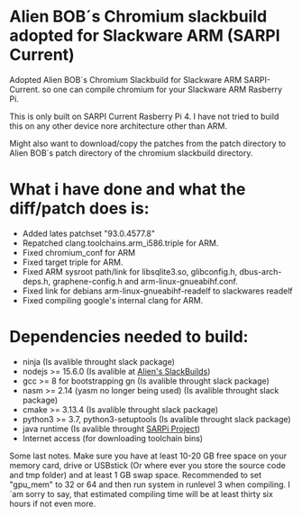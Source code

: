 # Alien BOB´s Chromium slackbuild adopted for Slackware ARM (SARPI Current)
Adopted Alien BOB´s Chromium Slackbuild for Slackware ARM SARPI-Current.
so one can compile chromium for your Slackware ARM Rasberry Pi.

This is only built on SARPI Current Rasberry Pi 4.
I have not tried to build this on any other device nore architecture other than ARM.

Might also want to download/copy the patches from the patch directory to Alien BOB´s patch directory of the chromium slackbuild directory.

# What i have done and what the diff/patch does is:
* Added lates patchset "93.0.4577.8"
* Repatched clang.toolchains.arm_i586.triple for ARM.
* Fixed chromium_conf for ARM
* Fixed target triple for ARM.
* Fixed ARM sysroot path/link for libsqlite3.so, glibconfig.h,
dbus-arch-deps.h, graphene-config.h and arm-linux-gnueabihf.conf.
* Fixed link for debians arm-linux-gnueabihf-readelf to slackwares readelf
* Fixed compiling google's internal clang for ARM.

# Dependencies needed to build:
* ninja (Is avalible throught slack package)
* nodejs >= 15.6.0 (Is avalible at [Alien's SlackBuilds](http://www.slackware.com/~alien/slackbuilds/nodejs/build/))
* gcc >= 8 for bootstrapping gn (Is avalible throught slack package)
* nasm >= 2.14 (yasm no longer being used) (Is avalible throught slack package)
* cmake >= 3.13.4 (Is avalible throught slack package)
* python3 >= 3.7, python3-setuptools (Is avalible throught slack package)
* java runtime (Is avalible throught [SARPi Project](https://sarpi.penthux.net/index.php?p=rpiarmcurrentpkgs))
* Internet access (for downloading toolchain bins)

Some last notes.
Make sure you have at least 10-20 GB free space on your memory card, drive or USBstick (Or where ever you store the source code and tmp folder) and at least 1 GB swap space.
Recommended to set "gpu_mem" to 32 or 64 and then run system in runlevel 3 when compiling.
I´am sorry to say, that estimated compiling time will be at least thirty six hours if not even more.

